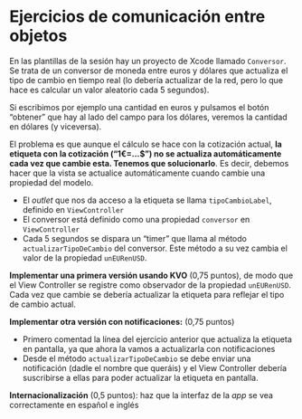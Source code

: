 # Ejercicios de comunicación entre objetos

En las plantillas de la sesión hay un proyecto de Xcode llamado `Conversor`. Se trata de un conversor de moneda entre euros y dólares que actualiza el tipo de cambio en tiempo real (lo debería actualizar de la red, pero lo que hace es calcular un valor aleatorio cada 5 segundos).

Si escribimos por ejemplo una cantidad en euros y pulsamos el botón “obtener” que hay al lado del campo para los dólares, veremos la cantidad en dólares (y viceversa).

El problema es que aunque el cálculo se hace con la cotización actual, **la etiqueta con la cotización (“1€=…$”) no se actualiza automáticamente cada vez que cambie esta. Tenemos que solucionarlo**. Es decir, debemos hacer que la vista se actualice automáticamente cuando cambie una propiedad del modelo.

- El *outlet* que nos da acceso a la etiqueta se llama `tipoCambioLabel`, definido en `ViewController`
- El conversor está definido como una propiedad `conversor`  en `ViewController`
- Cada 5 segundos se dispara un “timer” que llama al método `actualizarTipoDeCambio` del conversor. Este método a su vez cambia el valor de la propiedad `unEURenUSD`.

**Implementar una primera versión usando KVO** (0,75 puntos), de modo que el View Controller se registre como observador de la propiedad `unEURenUSD`. Cada vez que cambie se debería actualizar la etiqueta para reflejar el tipo de cambio actual.

**Implementar otra versión con notificaciones:** (0,75 puntos) 

- Primero comentad la línea del ejercicio anterior que actualiza la etiqueta en pantalla, ya que ahora la vamos a actualizarla con notificaciones
- Desde el método `actualizarTipoDeCambio` se debe enviar una notificación (dadle el nombre que queráis) y el View Controller debería suscribirse a ellas para poder actualizar la etiqueta en pantalla. 

**Internacionalización** (0,5 puntos): haz que la interfaz de la *app* se vea correctamente en español e inglés 

